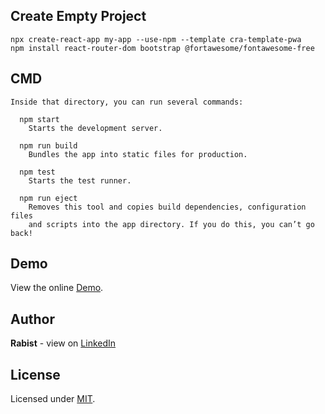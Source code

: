 ## Create Empty Project

```
npx create-react-app my-app --use-npm --template cra-template-pwa
npm install react-router-dom bootstrap @fortawesome/fontawesome-free
```

## CMD

```
Inside that directory, you can run several commands:

  npm start
    Starts the development server.

  npm run build
    Bundles the app into static files for production.

  npm test
    Starts the test runner.

  npm run eject
    Removes this tool and copies build dependencies, configuration files
    and scripts into the app directory. If you do this, you can’t go back!
```

## Demo

View the online [Demo](https://tools.geraked.ir/).

## Author

**Rabist** - view on [LinkedIn](https://www.linkedin.com/in/rabist)

## License

Licensed under [MIT](LICENSE).
